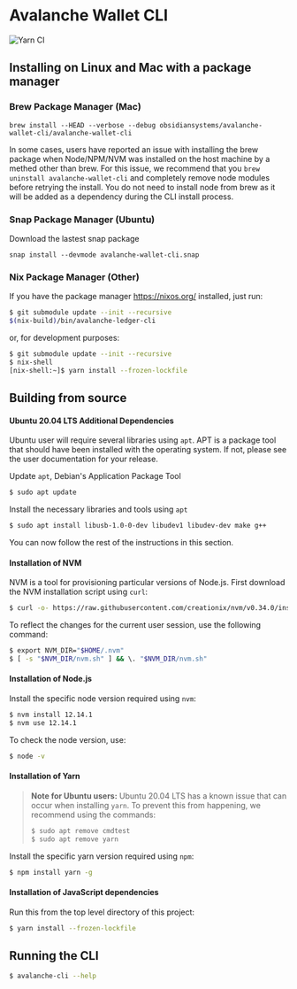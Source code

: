 # Avalanche Wallet CLI

![Yarn CI](https://github.com/obsidiansystems/avalanche-wallet-cli/workflows/Yarn%20CI/badge.svg?branch=master)

## Installing on Linux and Mac with a package manager

### Brew Package Manager (Mac)

```brew tap obsidiansystems/avalanche-wallet-cli
brew install --HEAD --verbose --debug obsidiansystems/avalanche-wallet-cli/avalanche-wallet-cli
```

In some cases, users have reported an issue with installing the brew package when Node/NPM/NVM was installed on the host machine by a methed other than brew. For this issue, we recommend that you `brew uninstall avalanche-wallet-cli` and completely remove node modules before retrying the install. You do not need to install node from brew as it will be added as a dependency during the CLI install process.

### Snap Package Manager (Ubuntu)

Download the lastest snap package 
```
snap install --devmode avalanche-wallet-cli.snap
```

### Nix Package Manager (Other)

If you have the package manager https://nixos.org/ installed, just run:
```bash
$ git submodule update --init --recursive
$(nix-build)/bin/avalanche-ledger-cli
```
or, for development purposes:
```bash
$ git submodule update --init --recursive
$ nix-shell
[nix-shell:~]$ yarn install --frozen-lockfile
```

## Building from source

#### Ubuntu 20.04 LTS Additional Dependencies

Ubuntu user will require several libraries using `apt`. APT is a package tool that should have been installed with the operating system. If not, please see the user documentation for your release.

Update `apt`, Debian's Application Package Tool
```bash
$ sudo apt update
```
Install the necessary libraries and tools using `apt`
```bash
$ sudo apt install libusb-1.0-0-dev libudev1 libudev-dev make g++
```

You can now follow the rest of the instructions in this section.

#### Installation of NVM

NVM is a tool for provisioning particular versions of Node.js. First download the NVM installation script using `curl`:
```bash
$ curl -o- https://raw.githubusercontent.com/creationix/nvm/v0.34.0/install.sh | bash
```
To reflect the changes for the current user session, use the following command:
```bash
$ export NVM_DIR="$HOME/.nvm"
$ [ -s "$NVM_DIR/nvm.sh" ] && \. "$NVM_DIR/nvm.sh"
```

#### Installation of Node.js

Install the specific node version required using `nvm`:
```bash
$ nvm install 12.14.1
$ nvm use 12.14.1
```
To check the node version, use:
```bash
$ node -v
```

#### Installation of Yarn

> __Note for Ubuntu users:__ Ubuntu 20.04 LTS has a known issue that can occur when installing `yarn`. To prevent this from happening, we recommend using the commands:
> ```bash
> $ sudo apt remove cmdtest
> $ sudo apt remove yarn
> ```
Install the specific yarn version required using `npm`:
```bash
$ npm install yarn -g
```

#### Installation of JavaScript dependencies

Run this from the top level directory of this project:

```bash
$ yarn install --frozen-lockfile
```



## Running the CLI

```bash
$ avalanche-cli --help
```

